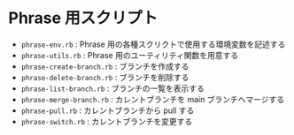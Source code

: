 # Phrase 用スクリプト

- `phrase-env.rb` : Phrase 用の各種スクリクトで使用する環境変数を記述する
- `phrase-utils.rb` : Phrase 用のユーティリティ関数を用意する
- `phrase-create-branch.rb` : ブランチを作成する
- `phrase-delete-branch.rb` : ブランチを削除する
- `phrase-list-branch.rb` : ブランチの一覧を表示する
- `phrase-merge-branch.rb` : カレントブランチを main ブランチへマージする
- `phrase-pull.rb` : カレントブランチから pull する
- `phrase-switch.rb` : カレントブランチを変更する
